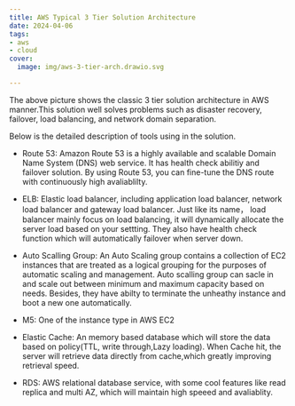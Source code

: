 ```yaml
---
title: AWS Typical 3 Tier Solution Architecture
date: 2024-04-06
tags: 
- aws
- cloud
cover:
  image: img/aws-3-tier-arch.drawio.svg

---
```


The above picture shows the classic 3 tier solution architecture in AWS manner.This solution well solves problems such as disaster recovery, failover, load balancing, and network domain separation.

Below is the detailed description of tools using in the solution.

- Route 53:  Amazon Route 53 is a highly available and scalable Domain Name System (DNS) web service. It has health check abilitiy and failover solution. By using Route 53, you can fine-tune the DNS route with continuously high avaliablilty. 

- ELB: Elastic load balancer, including application load balancer, network load balancer and gateway load balancer. Just like its name， load balancer mainly focus on load balancing, it will dynamically allocate the server load based on your settting. They also have health check function which will automatically failover when server down.

- Auto Scalling Group: An Auto Scaling group contains a collection of EC2 instances that are treated as a logical grouping for the purposes of automatic scaling and management. Auto scalling group can sacle in and scale out between minimum and maximum capacity based on needs. Besides, they have abilty to terminate the unheathy instance and boot a new one automatically.

- M5: One of the instance type in AWS EC2 

- Elastic Cache: An memory based database which will store the data based on  policy(TTL, write through,Lazy loading). When Cache hit, the server will retrieve data directly from cache,which greatly improving retrieval speed.

- RDS: AWS relational database service, with some cool features like read replica and multi AZ, which will maintain high speeed and avaliablity. 